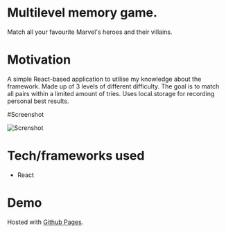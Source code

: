# Multilevel memory game.

Match all your favourite Marvel's heroes and their villains. 

# Motivation

A simple React-based application to utilise my knowledge about the framework. Made up of 3 levels of different difficulty. The goal is to match all pairs within a limited amount of tries. Uses local.storage for recording personal best results.  

#Screenshot

![Screnshot](https://k2project.github.io/portfolio/static/media/cards.7ba465aa.gif)

# Tech/frameworks used

- React

# Demo 

Hosted with [Github Pages](https://k2project.github.io/cards/).
